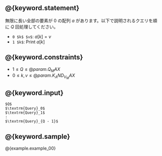 ## @{keyword.statement}

無限に長い全部の要素が $0$ の配列 $a$ があります。以下で説明されるクエリを順に $Q$ 回処理してください。

- `0 $k$ $v$`: $a[k] = v$
- `1 $k$`: Print $a[k]$

## @{keyword.constraints}

- $1 \leq Q \leq @{param.Q_MAX}$
- $0 \leq k, v \leq @{param.K_AND_V_MAX}$

## @{keyword.input}

```
$Q$
$\textrm{Query}_0$
$\textrm{Query}_1$
:
$\textrm{Query}_{Q - 1}$
```

## @{keyword.sample}

@{example.example_00}

